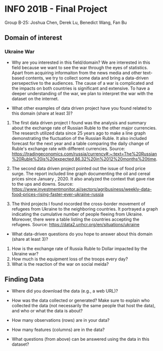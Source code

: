 # INFO 201B - Final Project
Group B-25: Joshua Chen, Derek Lu, Benedict Wang, Fan Bu

## Domain of interest
### Ukraine War
- Why are you interested in this field/domain?
We are interested in this field because we want to see the war through the eyes of statistics. Apart from acquiring informaiton from the news media and other
text-based contents, we try to collect some data and bring a data-driven persepective to the audiences. The cause of a war is complicated and the impacts on 
both countries is significant and extensive. To have a deeper understanding of the war, we plan to interpret the war with the dataset on the internet.

- What other examples of data driven project have you found related to this domain (share at least 3)?
1. The first data driven project I found was the analysis and summary about the exchange rate of Russian Ruble to the other major currencies.
The research utilized data since 25 years ago to make a line graph demonstrating the fluctuation of the Russian Ruble. It also included forecast for the next 
year and a table comparing the daily change of Ruble's exchange rate with different currencies.
Source: https://tradingeconomics.com/russia/currency#:~:text=The%20Russian%20Ruble%20is%20expected,86.32%20in%2012%20months%20time.

2. The second data driven project pointed out the issue of food price surge. The report included line graph documenting the oil and cereal prices since January
, 2020. It also analyzed the context that gave rise to the ups and downs.
Source: https://www.investmentmonitor.ai/sectors/agribusiness/weekly-data-food-prices-rising-faster-ever-ukraine-russia

3. The third projects I found rocorded the cross-border movement of refugees from Ukraine to the neighboring countries. It portrayed a graph indicating the 
cumulative number of people fleeing from Ukraine. Moreover, there were a table listing the countries accepting the refugees.
Source: https://data2.unhcr.org/en/situations/ukraine

- What data-driven questions do you hope to answer about this domain (share at least 3)?
1. How is the exchange rate of Russia Ruble to Dollar impacted by the Ukraine war?
2. How much is the equipment loss of the troops every day?
3. What is the reaction of the war on social meida?

## Finding Data

- Where did you download the data (e.g., a web URL)?

- How was the data collected or generated? Make sure to explain who collected the data (not necessarily the same people that host the data), and who or what the data is about?

- How many observations (rows) are in your data?

- How many features (columns) are in the data?

- What questions (from above) can be answered using the data in this dataset?